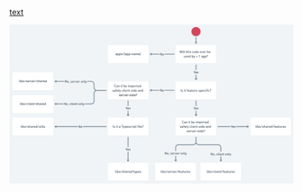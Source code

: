 [text](https://github.com/maybe-finance/maybe/wiki/Monorepo-File-Structure-Overview)

![alt text](image.png)